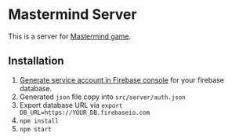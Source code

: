 # Mastermind Server

This is a server for [Mastermind game](https://github.com/salsita/mastermind).

## Installation

1. [Generate service account in Firebase console](https://firebase.google.com/docs/server/setup) for your firebase database.
2. Generated `json` file copy into `src/server/auth.json`
3. Export database URL via `export DB_URL=https://YOUR_DB.firebaseio.com`
4. `npm install`
5. `npm start`
